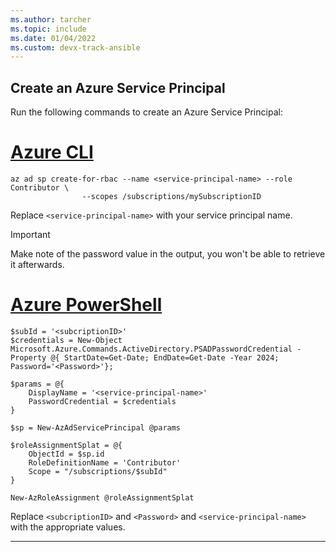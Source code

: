```yaml
---
ms.author: tarcher
ms.topic: include
ms.date: 01/04/2022
ms.custom: devx-track-ansible
---
```


## Create an Azure Service Principal

Run the following commands to create an Azure Service Principal:

# [Azure CLI](#tab/azure-cli)

```azurecli
az ad sp create-for-rbac --name <service-principal-name> --role Contributor \
                --scopes /subscriptions/mySubscriptionID
```

Replace `<service-principal-name>` with your service principal name.

> [!Important]
> Make note of the password value in the output, you won't be able to retrieve it afterwards.

# [Azure PowerShell](#tab/azurepowershell)

```azurepowershell
$subId = '<subcriptionID>'
$credentials = New-Object Microsoft.Azure.Commands.ActiveDirectory.PSADPasswordCredential -Property @{ StartDate=Get-Date; EndDate=Get-Date -Year 2024; Password='<Password>'};

$params = @{
    DisplayName = '<service-principal-name>'
    PasswordCredential = $credentials
}

$sp = New-AzAdServicePrincipal @params

$roleAssignmentSplat = @{
    ObjectId = $sp.id
    RoleDefinitionName = 'Contributor'
    Scope = "/subscriptions/$subId"
}

New-AzRoleAssignment @roleAssignmentSplat
```

Replace `<subcriptionID>` and `<Password>` and `<service-principal-name>` with the appropriate values.

---
